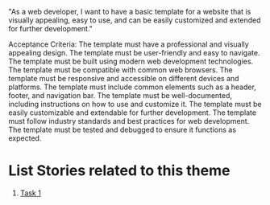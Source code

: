"As a web developer, I want to have a basic template for a website that is visually appealing, easy to use, and can be easily customized and extended for further development."

Acceptance Criteria:
The template must have a professional and visually appealing design.
The template must be user-friendly and easy to navigate.
The template must be built using modern web development technologies.
The template must be compatible with common web browsers.
The template must be responsive and accessible on different devices and platforms.
The template must include common elements such as a header, footer, and navigation bar.
The template must be well-documented, including instructions on how to use and customize it.
The template must be easily customizable and extendable for further development.
The template must follow industry standards and best practices for web development.
The template must be tested and debugged to ensure it functions as expected.

# List Stories related to this theme
1. [Task 1](documentation/theme_1/tasks/webpageTemplate_task1.md)